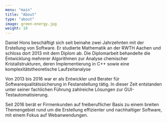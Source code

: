 ```yaml
---
menu: "main"
title: "About"
type: "about"
image: green-energy.jpg
weight: 10
---
```


Daniel Hons beschäftigt sich seit beinahe zwei Jahrzehnten mit der Erstellung von Software. 
Er studierte Mathematik an der RWTH Aachen und schloss dort 2013 mit dem Diplom ab. 
Die Diplomarbeit behandelte die Entwicklung mehrerer Algorithmen zur Analyse chemischer Kristallstrukturen, deren Implementierung in C++ sowie eine komplexitätstheoretische Laufzeitanalyse

Von 2013 bis 2016 war er als Entwickler und Berater für Softwarequalitätssicherung in Festanstellung tätig. 
In dieser Zeit entstanden unter seiner fachlichen Führung zahlreiche Lösungen zur GUI-Testautomatisierung.

Seit 2016 berät er Firmenkunden auf freiberuflicher Basis zu einem breiten Themengebiet rund um die Erstellung effizienter und nachhaltiger Software, mit einem Fokus auf Webanwendungen.

